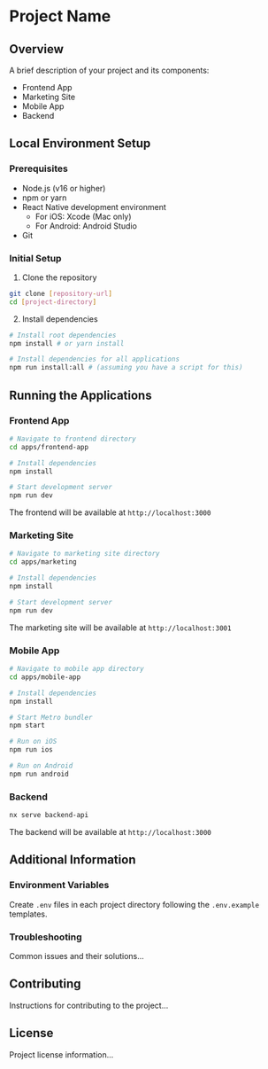 # Project Name

## Overview
A brief description of your project and its components:
- Frontend App
- Marketing Site
- Mobile App
- Backend

## Local Environment Setup

### Prerequisites
- Node.js (v16 or higher)
- npm or yarn
- React Native development environment
  - For iOS: Xcode (Mac only)
  - For Android: Android Studio
- Git

### Initial Setup
1. Clone the repository

```bash
git clone [repository-url]
cd [project-directory]
```

2. Install dependencies

```bash
# Install root dependencies
npm install # or yarn install

# Install dependencies for all applications
npm run install:all # (assuming you have a script for this)
```

## Running the Applications

### Frontend App

```bash
# Navigate to frontend directory
cd apps/frontend-app

# Install dependencies
npm install

# Start development server
npm run dev
```
The frontend will be available at `http://localhost:3000`

### Marketing Site
```bash
# Navigate to marketing site directory
cd apps/marketing

# Install dependencies
npm install

# Start development server
npm run dev
```
The marketing site will be available at `http://localhost:3001`

### Mobile App
```bash
# Navigate to mobile app directory
cd apps/mobile-app

# Install dependencies
npm install

# Start Metro bundler
npm start

# Run on iOS
npm run ios

# Run on Android
npm run android
```

### Backend

```bash
nx serve backend-api
```

The backend will be available at `http://localhost:3000`

## Additional Information

### Environment Variables
Create `.env` files in each project directory following the `.env.example` templates.

### Troubleshooting
Common issues and their solutions...

## Contributing
Instructions for contributing to the project...

## License
Project license information...